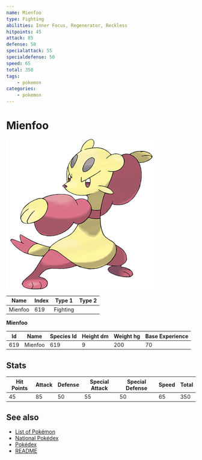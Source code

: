 ```yaml
---
name: Mienfoo
type: Fighting
abilities: Inner Focus, Regenerator, Reckless
hitpoints: 45
attack: 85
defense: 50
specialattack: 55
specialdefense: 50
speed: 65
total: 350
tags:
    - pokemon
categories:
    - pokemon
---
```


# Mienfoo


![Mienfoo](images/619.png)

| **Name** | **Index** | **Type 1** | **Type 2** |
|----|----|----|----|
| Mienfoo | 619 | Fighting  |  |

**Mienfoo** 




| **Id** | **Name** | **Species Id** | **Height dm** | **Weight hg** | **Base Experience** |
|--------|----------|----------------|------------|------------|---------------------|
| 619 | Mienfoo | 619 | 9 | 200 | 70 |



## Stats

| **Hit Points** | **Attack** | **Defense** | **Special Attack** | **Special Defense** | **Speed** | **Total** |
|----------------|------------|-------------|--------------------|---------------------|-----------|-----------|
| 45 | 85 | 50 | 55 | 50 | 65 | 350 |

## See also

- [List of Pokémon](../pokemon.md)
- [National Pokédex](../national_pokedex.md)
- [Pokédex](../pokedex.md)
- [README](../README.md)
